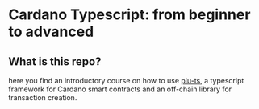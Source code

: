 # Cardano Typescript: from beginner to advanced

## What is this repo?

here you find an introductory course on how to use [plu-ts](https://github.com/HarmonicLabs/plu-ts), a typescript framework for Cardano smart contracts and an off-chain library for transaction creation.